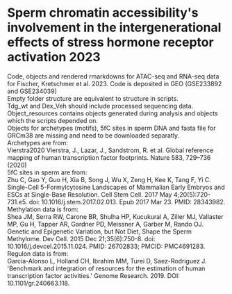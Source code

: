 # Sperm chromatin accessibility's involvement in the intergenerational effects of stress hormone receptor activation 2023
Code, objects and rendered rmarkdowns for ATAC-seq and RNA-seq data for Fischer, Kretschmer et al. 2023. Code is deposited in GEO (GSE233892  and GSE234039)<br>
Empty folder structure are equivalent to structure in scripts.<br>
Tdg_wt and Dex_Veh should include processed sequencing data.<br>
Object_resources contains objects generated during analysis and objects which the scripts depended on.<br>
Objects for archetypes (motifs), 5fC sites in sperm DNA and fasta file for GRCm38 are missing and need to be downloaded separatly. <br>
Archetypes are from:<br>
Vierstra2020 Vierstra, J., Lazar, J., Sandstrom, R. et al. Global reference mapping of human transcription factor footprints. Nature 583, 729–736 (2020)<br>
5fC sites in sperm are from:<br>
Zhu C, Gao Y, Guo H, Xia B, Song J, Wu X, Zeng H, Kee K, Tang F, Yi C. Single-Cell 5-Formylcytosine Landscapes of Mammalian Early Embryos and ESCs at Single-Base Resolution. Cell Stem Cell. 2017 May 4;20(5):720-731.e5. doi: 10.1016/j.stem.2017.02.013. Epub 2017 Mar 23. PMID: 28343982.<br>
Methylation data is from:<br>
Shea JM, Serra RW, Carone BR, Shulha HP, Kucukural A, Ziller MJ, Vallaster MP, Gu H, Tapper AR, Gardner PD, Meissner A, Garber M, Rando OJ. Genetic and Epigenetic Variation, but Not Diet, Shape the Sperm Methylome. Dev Cell. 2015 Dec 21;35(6):750-8. doi: 10.1016/j.devcel.2015.11.024. PMID: 26702833; PMCID: PMC4691283.<br>
Regulon data is from:<br>
Garcia-Alonso L, Holland CH, Ibrahim MM, Turei D, Saez-Rodriguez J. 'Benchmark and integration of resources for the estimation of human transcription factor activities.' Genome Research. 2019. DOI: 10.1101/gr.240663.118.<br>
